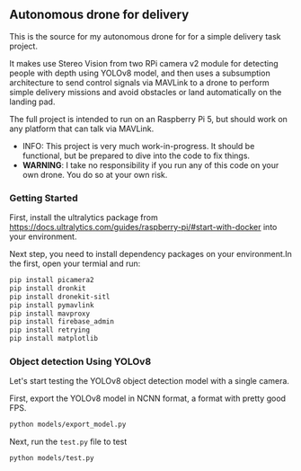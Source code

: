 ## Autonomous drone for delivery 
This is the source for my autonomous drone for for a simple delivery task project.

It makes use Stereo Vision from two RPi camera v2 module for detecting people with depth using YOLOv8 model, and then uses a subsumption architecture to send control signals
via MAVLink to a drone to perform simple delivery missions and avoid obstacles or land automatically on the landing pad.

The full project is intended to run on an Raspberry Pi 5, but should work on any platform that can talk via MAVLink.

- INFO: This project is very much work-in-progress. It should be functional, but be prepared to dive into the code to fix things.
- **WARNING**: I take no responsibility if you run any of this code on your own drone. You do so at your own risk.

### Getting Started
First, install the ultralytics package from https://docs.ultralytics.com/guides/raspberry-pi/#start-with-docker into your environment.

Next step, you need to install dependency packages on your environment.In the first, open your termial and run:
```bash
pip install picamera2 
pip install dronkit
pip install dronekit-sitl 
pip install pymavlink
pip install mavproxy
pip install firebase_admin
pip install retrying
pip install matplotlib
```
### Object detection Using YOLOv8 
Let's start testing the YOLOv8 object detection model with a single camera.

First, export the YOLOv8 model in NCNN format, a format with pretty good FPS.
```bash
python models/export_model.py
```
Next, run the `test.py` file to test
```bash
python models/test.py
```